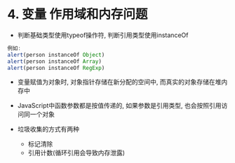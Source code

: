# 4. 变量 作用域和内存问题

- 判断基础类型使用typeof操作符, 判断引用类型使用instanceOf

```js
例如: 
alert(person instanceOf Object)
alert(person instanceOf Array)
alert(person instanceOf RegExp)
```

- 变量赋值为对象时, 对象指针存储在新分配的空间中, 而真实的对象存储在堆内存中

- JavaScript中函数参数都是按值传递的, 如果参数是引用类型, 也会按照引用访问同一个对象


- 垃圾收集的方式有两种
  - 标记清除
  - 引用计数(循环引用会导致内存泄露)


